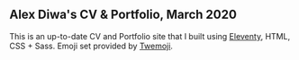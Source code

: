 ## Alex Diwa's CV & Portfolio, March 2020

This is an up-to-date CV and Portfolio site that I built using [Eleventy](https://www.11ty.dev/), HTML, CSS + Sass. Emoji set provided by [Twemoji](https://github.com/twitter/twemoji).